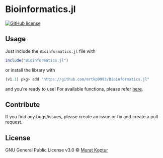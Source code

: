 # Bioinformatics.jl

[![GitHub license](https://img.shields.io/github/license/mrtkp9993/Bioinformatics.jl.svg)](https://github.com/mrtkp9993/Bioinformatics.jl/blob/master/LICENSE)

## Usage

Just include the `Bioinformatics.jl` file with

```julia
include("Bioinformatics.jl")
```

or install the library with

```julia
(v1.1) pkg> add "https://github.com/mrtkp9993/Bioinformatics.jl"
```

and you're ready to use! For available functions, please refer [here](Functions.md). 

## Contribute

If you find any bugs/issues, please create an issue or fix and create a pull request.

## License

GNU General Public License v3.0 © [Murat Koptur](https://github.com/mrtkp9993)
